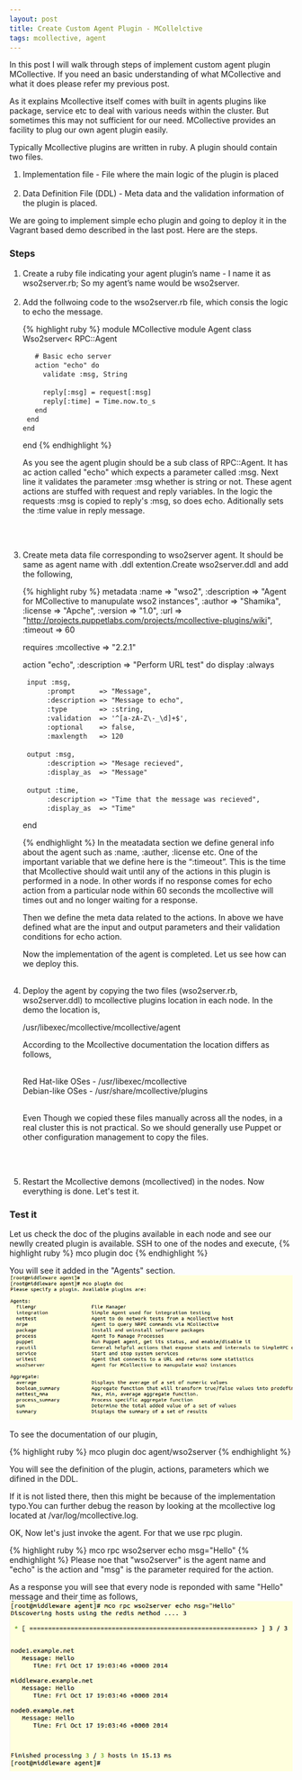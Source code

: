 ```yaml
---
layout: post
title: Create Custom Agent Plugin - MCollelctive
tags: mcollective, agent
---
```

In this post I will walk through steps of implement custom agent plugin MCollective. If you need an basic understanding of what MCollective and what it does please refer my previous post.

As it explains Mcollective itself comes with built in agents plugins like package, service etc to deal with various needs within the cluster. But sometimes this may not sufficient for our need. MCollective provides an facility to plug our own agent plugin easily. 

Typically Mcollective plugins are written in ruby. A plugin should contain two files.

<ol>
<li>
Implementation file - File where the main logic of the plugin is placed <br/><br/>
</li><li>
Data Definition File (DDL) - Meta data and the validation information of the plugin is placed.
</li>
</ol>

We are going to implement simple echo plugin and going to deploy it in the Vagrant based demo described in the last post. Here are the steps. 

<h3>Steps</h3>

<ol>
<li>
Create a ruby file indicating your agent plugin’s name - I name it as wso2server.rb; So my agent’s name would be wso2server.
<br/><br/></li><li>
Add the follwoing code to the wso2server.rb file, which consis the logic to echo the message.

{% highlight ruby %}
 module MCollective
   module Agent
     class Wso2server< RPC::Agent
       
       # Basic echo server
       action "echo" do
         validate :msg, String

         reply[:msg] = request[:msg]
         reply[:time] = Time.now.to_s
       end
     end
    end
 end
 {% endhighlight %}

As you see the agent plugin should be a sub class of RPC::Agent. It has ac action called "echo" which expects a parameter called :msg. Next line it validates the parameter :msg whether is string or not. These agent actions are stuffed with request and reply variables. In the logic the requests :msg is copied to reply's :msg, so does echo. Aditionally sets the :time value in reply message.

<br/><br/></li>
<li>
Create meta data file corresponding to wso2server agent. It should be same as agent name with .ddl extention.Create wso2server.ddl and add the following,

{% highlight ruby %}
metadata        :name        => "wso2",
                :description => "Agent for MCollective to manupulate wso2 instances",
                :author      => "Shamika",
                :license     => "Apche",
                :version     => "1.0",
                :url         => "http://projects.puppetlabs.com/projects/mcollective-plugins/wiki",
                :timeout     => 60

requires :mcollective => "2.2.1"

action "echo", :description => "Perform URL test" do
    display :always

     input :msg,
          :prompt      => "Message",
          :description => "Message to echo",
          :type        => :string,
          :validation  => '^[a-zA-Z\-_\d]+$',
          :optional    => false,
          :maxlength   => 120

     output :msg,
          :description => "Mesage recieved",
          :display_as  => "Message"

     output :time,
          :description => "Time that the message was recieved",
          :display_as  => "Time"

end

{% endhighlight %}
In the meatadata section we define general info about the agent such as :name, :auther, :license etc. One of the important variable that we define here is the “:timeout”. This is the time that Mcollective should wait until any of the actions in this plugin is performed in a node. In other words if no response comes for echo action from a particular node within 60 seconds the mcollective will times out and no longer waiting for a response.

Then we define the meta data related to the actions. In above we have defined what are the input and output parameters and their validation conditions for echo action.

Now the implementation of the agent is completed. Let us see how can we deploy this.
<br/><br/></li><li>
Deploy the agent by copying the two files (wso2server.rb, wso2server.ddl) to mcollective plugins location in each node. In the demo the location is,

/usr/libexec/mcollective/mcollective/agent

According to the Mcollective documentation the location differs as follows, <br /><br/>

Red Hat-like OSes - /usr/libexec/mcollective <br />
Debian-like OSes - /usr/share/mcollective/plugins <br /><br/>

Even Though we copied these files manually across all the nodes, in a real cluster this is not practical. So we should generally use Puppet or other configuration management to copy the files.

<br/><br/></li><li>
Restart the Mcollective demons (mcollectived) in the nodes.
Now everything is done. Let's test it.
</li>
</ol>

<h3>Test it</h3>

Let us check the doc of the plugins available in each node and see our newlly created plugin is available. SSH to one of the nodes and execute,
{% highlight ruby %}
mco plugin doc
{% endhighlight %}

You will see it added in the "Agents" section.
![New agent listing](/images/posts/20141017/custom_agent.png)

To see the documentation of our plugin,

{% highlight ruby %}
mco plugin doc agent/wso2server
{% endhighlight %}

You will see the definition of the plugin, actions, parameters which we difined in the DDL.

If it is not listed there, then this might be because of the implementation typo.You can further debug the reason by looking at the mcollective log located at /var/log/mcollective.log.

OK, Now let's just invoke the agent. For that we use rpc plugin.

{% highlight ruby %}
mco rpc wso2server echo msg="Hello"
{% endhighlight %}
Please noe that "wso2server" is the agent name and "echo" is the action and "msg" is the parameter required for the action.

As a response you will see that every node is reponded with same "Hello" message and their time as follows,
![New agent invocation](/images/posts/20141017/plugin_invocation.png)



